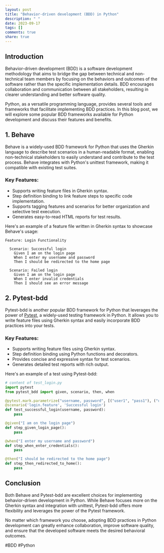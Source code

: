 ```yaml
---
layout: post
title: "Behavior-driven development (BDD) in Python"
description: " "
date: 2023-09-17
tags: []
comments: true
share: true
---
```


## Introduction

Behavior-driven development (BDD) is a software development methodology that aims to bridge the gap between technical and non-technical team members by focusing on the behaviors and outcomes of the software rather than the specific implementation details. BDD encourages collaboration and communication between all stakeholders, resulting in clearer understanding and better software quality.

Python, as a versatile programming language, provides several tools and frameworks that facilitate implementing BDD practices. In this blog post, we will explore some popular BDD frameworks available for Python development and discuss their features and benefits.

## 1. Behave

Behave is a widely-used BDD framework for Python that uses the Gherkin language to describe test scenarios in a human-readable format, enabling non-technical stakeholders to easily understand and contribute to the test process. Behave integrates with Python's unittest framework, making it compatible with existing test suites.

### Key Features:
- Supports writing feature files in Gherkin syntax.
- Step definition binding to link feature steps to specific code implementation.
- Supports tagging features and scenarios for better organization and selective test execution.
- Generates easy-to-read HTML reports for test results.

Here's an example of a feature file written in Gherkin syntax to showcase Behave's usage:

```gherkin
Feature: Login Functionality

  Scenario: Successful login
    Given I am on the login page
    When I enter my username and password
    Then I should be redirected to the home page
    
  Scenario: Failed login
    Given I am on the login page
    When I enter invalid credentials
    Then I should see an error message
```

## 2. Pytest-bdd

Pytest-bdd is another popular BDD framework for Python that leverages the power of [Pytest](https://pytest.org), a widely-used testing framework in Python. It allows you to write feature files using Gherkin syntax and easily incorporate BDD practices into your tests.

### Key Features:
- Supports writing feature files using Gherkin syntax.
- Step definition binding using Python functions and decorators.
- Provides concise and expressive syntax for test scenarios.
- Generates detailed test reports with rich output.

Here's an example of a test using Pytest-bdd:

```python
# content of test_login.py
import pytest
from pytest_bdd import given, scenario, then, when

@pytest.mark.parametrize("username, password", [("user1", "pass1"), ("user2", "pass2")])
@scenario('login.feature', 'Successful login')
def test_successful_login(username, password):
    pass

@given("I am on the login page")
def step_given_login_page():
    pass

@when("I enter my username and password")
def step_when_enter_credentials():
    pass

@then("I should be redirected to the home page")
def step_then_redirected_to_home():
    pass
```

## Conclusion

Both Behave and Pytest-bdd are excellent choices for implementing behavior-driven development in Python. While Behave focuses more on the Gherkin syntax and integration with unittest, Pytest-bdd offers more flexibility and leverages the power of the Pytest framework.

No matter which framework you choose, adopting BDD practices in Python development can greatly enhance collaboration, improve software quality, and ensure that the developed software meets the desired behavioral outcomes.

#BDD #Python